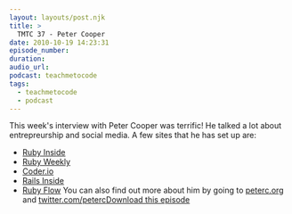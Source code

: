 ```yaml
---
layout: layouts/post.njk
title: >
  TMTC 37 - Peter Cooper
date: 2010-10-19 14:23:31
episode_number:
duration:
audio_url:
podcast: teachmetocode
tags:
  - teachmetocode
  - podcast
---
```


This week's interview with Peter Cooper was terrific! He talked a lot about entrepreurship and social media. A few sites that he has set up are:

- [Ruby Inside](http://rubyinside.com)
- [Ruby Weekly](http://rubyweekly.com)
- [Coder.io](http://coder.io)
- [Rails Inside](http://railsinside.com)
- [Ruby Flow](http://rubyflow.com)
  You can also find out more about him by going to [peterc.org](http://peterc.org) and [twitter.com/peterc](http://twitter.com/peterc)[Download this episode](http://traffic.libsyn.com/charlesmaxwood/TMTC37PeterCooper.mp3)
